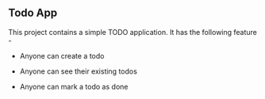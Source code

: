 ## Todo App

This project contains a simple TODO application.
It has the following feature -

- Anyone can create a todo

- Anyone can see their existing todos

- Anyone can mark a todo as done
